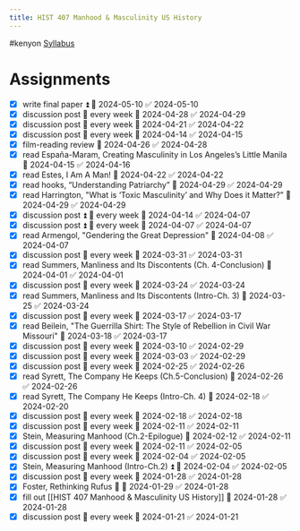 ```yaml
---
title: HIST 407 Manhood & Masculinity US History
---
```

#kenyon 
[Syllabus](https://docs.google.com/document/d/1vAYX2s8Ci88aPys2YhcluF-TbqYQ_vjh/edit)
# Assignments
- [x] write final paper ⏫ 📅 2024-05-10 ✅ 2024-05-10
- [x] discussion post 🔁 every week 📅 2024-04-28 ✅ 2024-04-29
- [x] discussion post 🔁 every week 📅 2024-04-21 ✅ 2024-04-22
- [x] discussion post 🔁 every week 📅 2024-04-14 ✅ 2024-04-15
- [x] film-reading review 📅 2024-04-26 ✅ 2024-04-28
- [x] read España-Maram, Creating Masculinity in Los Angeles’s Little Manila 📅 2024-04-15 ✅ 2024-04-16
- [x] read Estes, I Am A Man! 📅 2024-04-22 ✅ 2024-04-22
- [x] read hooks, “Understanding Patriarchy” 📅 2024-04-29 ✅ 2024-04-29
- [x] read Harrington, "What is ‘Toxic Masculinity’ and Why Does it Matter?” 📅 2024-04-29 ✅ 2024-04-29
- [x] discussion post ⏫ 🔁 every week 📅 2024-04-14 ✅ 2024-04-07
- [x] discussion post ⏫ 🔁 every week 📅 2024-04-07 ✅ 2024-04-07
- [x] read Armengol, "Gendering the Great Depression" 📅 2024-04-08 ✅ 2024-04-07
- [x] discussion post 🔁 every week 📅 2024-03-31 ✅ 2024-03-31
- [x] read Summers, Manliness and Its Discontents (Ch. 4-Conclusion) 📅 2024-04-01 ✅ 2024-04-01
- [x] discussion post 🔁 every week 📅 2024-03-24 ✅ 2024-03-24
- [x] read Summers, Manliness and Its Discontents (Intro-Ch. 3) 📅 2024-03-25 ✅ 2024-03-24
- [x] discussion post 🔁 every week 📅 2024-03-17 ✅ 2024-03-17
- [x] read Beilein, "The Guerrilla Shirt: The Style of Rebellion in Civil War Missouri" 📅 2024-03-18 ✅ 2024-03-17
- [x] discussion post 🔁 every week 📅 2024-03-10 ✅ 2024-02-29
- [x] discussion post 🔁 every week 📅 2024-03-03 ✅ 2024-02-29
- [x] discussion post 🔁 every week 📅 2024-02-25 ✅ 2024-02-26
- [x] read Syrett, The Company He Keeps (Ch.5-Conclusion) 📅 2024-02-26 ✅ 2024-02-26
- [x] read Syrett, The Company He Keeps (Intro-Ch. 4) 📅 2024-02-18 ✅ 2024-02-20
- [x] discussion post 🔁 every week 📅 2024-02-18 ✅ 2024-02-18
- [x] discussion post 🔁 every week 📅 2024-02-11 ✅ 2024-02-11
- [x] Stein, Measuring Manhood (Ch.2-Epilogue) 📅 2024-02-12 ✅ 2024-02-11
- [x] discussion post 🔁 every week 📅 2024-02-11 ✅ 2024-02-05
- [x] discussion post 🔁 every week 📅 2024-02-04 ✅ 2024-02-05
- [x] Stein, Measuring Manhood (Intro-Ch.2) ⏫ 📅 2024-02-04 ✅ 2024-02-05
- [x] discussion post 🔁 every week 📅 2024-01-28 ✅ 2024-01-28
- [x] Foster, Rethinking Rufus 🔺 📅 2024-01-29 ✅ 2024-01-28
- [x] fill out [[HIST 407 Manhood & Masculinity US History]] 📅 2024-01-28 ✅ 2024-01-28
- [x] discussion post 🔁 every week 📅 2024-01-21 ✅ 2024-01-21